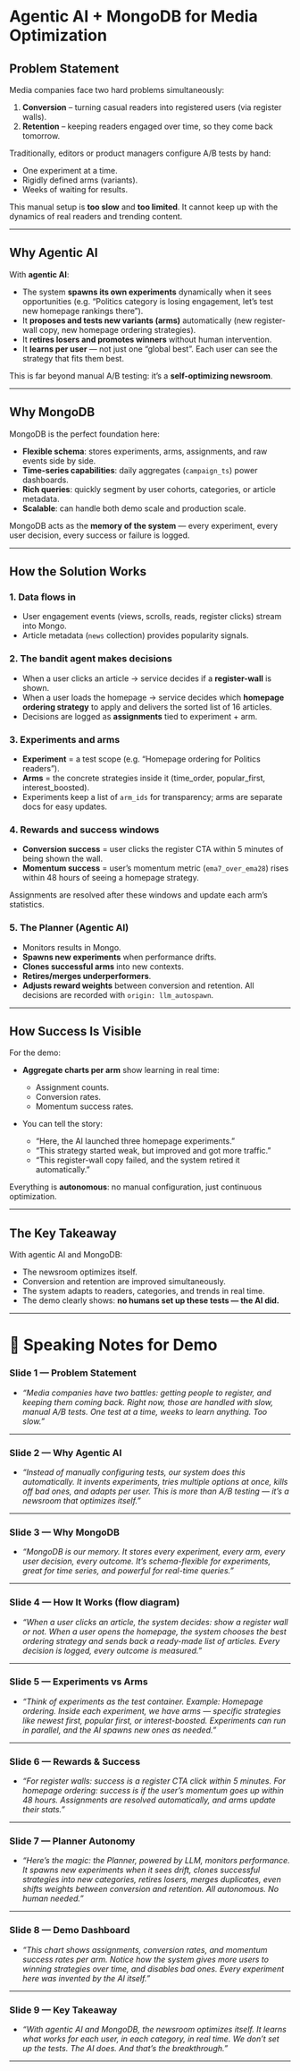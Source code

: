 # Agentic AI + MongoDB for Media Optimization

## Problem Statement

Media companies face two hard problems simultaneously:

1. **Conversion** – turning casual readers into registered users (via register walls).
2. **Retention** – keeping readers engaged over time, so they come back tomorrow.

Traditionally, editors or product managers configure A/B tests by hand:

* One experiment at a time.
* Rigidly defined arms (variants).
* Weeks of waiting for results.

This manual setup is **too slow** and **too limited**. It cannot keep up with the dynamics of real readers and trending content.

---

## Why Agentic AI

With **agentic AI**:

* The system **spawns its own experiments** dynamically when it sees opportunities (e.g. “Politics category is losing engagement, let’s test new homepage rankings there”).
* It **proposes and tests new variants (arms)** automatically (new register-wall copy, new homepage ordering strategies).
* It **retires losers and promotes winners** without human intervention.
* It **learns per user** — not just one “global best”. Each user can see the strategy that fits them best.

This is far beyond manual A/B testing: it’s a **self-optimizing newsroom**.

---

## Why MongoDB

MongoDB is the perfect foundation here:

* **Flexible schema**: stores experiments, arms, assignments, and raw events side by side.
* **Time-series capabilities**: daily aggregates (`campaign_ts`) power dashboards.
* **Rich queries**: quickly segment by user cohorts, categories, or article metadata.
* **Scalable**: can handle both demo scale and production scale.

MongoDB acts as the **memory of the system** — every experiment, every user decision, every success or failure is logged.

---

## How the Solution Works

### 1. Data flows in

* User engagement events (views, scrolls, reads, register clicks) stream into Mongo.
* Article metadata (`news` collection) provides popularity signals.

### 2. The bandit agent makes decisions

* When a user clicks an article → service decides if a **register-wall** is shown.
* When a user loads the homepage → service decides which **homepage ordering strategy** to apply and delivers the sorted list of 16 articles.
* Decisions are logged as **assignments** tied to experiment + arm.

### 3. Experiments and arms

* **Experiment** = a test scope (e.g. “Homepage ordering for Politics readers”).
* **Arms** = the concrete strategies inside it (time\_order, popular\_first, interest\_boosted).
* Experiments keep a list of `arm_ids` for transparency; arms are separate docs for easy updates.

### 4. Rewards and success windows

* **Conversion success** = user clicks the register CTA within 5 minutes of being shown the wall.
* **Momentum success** = user’s momentum metric (`ema7_over_ema28`) rises within 48 hours of seeing a homepage strategy.

Assignments are resolved after these windows and update each arm’s statistics.

### 5. The Planner (Agentic AI)

* Monitors results in Mongo.
* **Spawns new experiments** when performance drifts.
* **Clones successful arms** into new contexts.
* **Retires/merges underperformers**.
* **Adjusts reward weights** between conversion and retention.
  All decisions are recorded with `origin: llm_autospawn`.

---

## How Success Is Visible

For the demo:

* **Aggregate charts per arm** show learning in real time:

  * Assignment counts.
  * Conversion rates.
  * Momentum success rates.
* You can tell the story:

  * “Here, the AI launched three homepage experiments.”
  * “This strategy started weak, but improved and got more traffic.”
  * “This register-wall copy failed, and the system retired it automatically.”

Everything is **autonomous**: no manual configuration, just continuous optimization.

---

## The Key Takeaway

With agentic AI and MongoDB:

* The newsroom optimizes itself.
* Conversion and retention are improved simultaneously.
* The system adapts to readers, categories, and trends in real time.
* The demo clearly shows: **no humans set up these tests — the AI did.**

---

# 🎤 Speaking Notes for Demo

### Slide 1 — Problem Statement

* *“Media companies have two battles: getting people to register, and keeping them coming back.
  Right now, those are handled with slow, manual A/B tests. One test at a time, weeks to learn anything. Too slow.”*

---

### Slide 2 — Why Agentic AI

* *“Instead of manually configuring tests, our system does this automatically.
  It invents experiments, tries multiple options at once, kills off bad ones, and adapts per user.
  This is more than A/B testing — it’s a newsroom that optimizes itself.”*

---

### Slide 3 — Why MongoDB

* *“MongoDB is our memory.
  It stores every experiment, every arm, every user decision, every outcome.
  It’s schema-flexible for experiments, great for time series, and powerful for real-time queries.”*

---

### Slide 4 — How It Works (flow diagram)

* *“When a user clicks an article, the system decides: show a register wall or not.
  When a user opens the homepage, the system chooses the best ordering strategy and sends back a ready-made list of articles.
  Every decision is logged, every outcome is measured.”*

---

### Slide 5 — Experiments vs Arms

* *“Think of experiments as the test container.
  Example: Homepage ordering.
  Inside each experiment, we have arms — specific strategies like newest first, popular first, or interest-boosted.
  Experiments can run in parallel, and the AI spawns new ones as needed.”*

---

### Slide 6 — Rewards & Success

* *“For register walls: success is a register CTA click within 5 minutes.
  For homepage ordering: success is if the user’s momentum goes up within 48 hours.
  Assignments are resolved automatically, and arms update their stats.”*

---

### Slide 7 — Planner Autonomy

* *“Here’s the magic: the Planner, powered by LLM, monitors performance.
  It spawns new experiments when it sees drift, clones successful strategies into new categories, retires losers, merges duplicates, even shifts weights between conversion and retention.
  All autonomous. No human needed.”*

---

### Slide 8 — Demo Dashboard

* *“This chart shows assignments, conversion rates, and momentum success rates per arm.
  Notice how the system gives more users to winning strategies over time, and disables bad ones.
  Every experiment here was invented by the AI itself.”*

---

### Slide 9 — Key Takeaway

* *“With agentic AI and MongoDB, the newsroom optimizes itself.
  It learns what works for each user, in each category, in real time.
  We don’t set up the tests. The AI does. And that’s the breakthrough.”*

---
